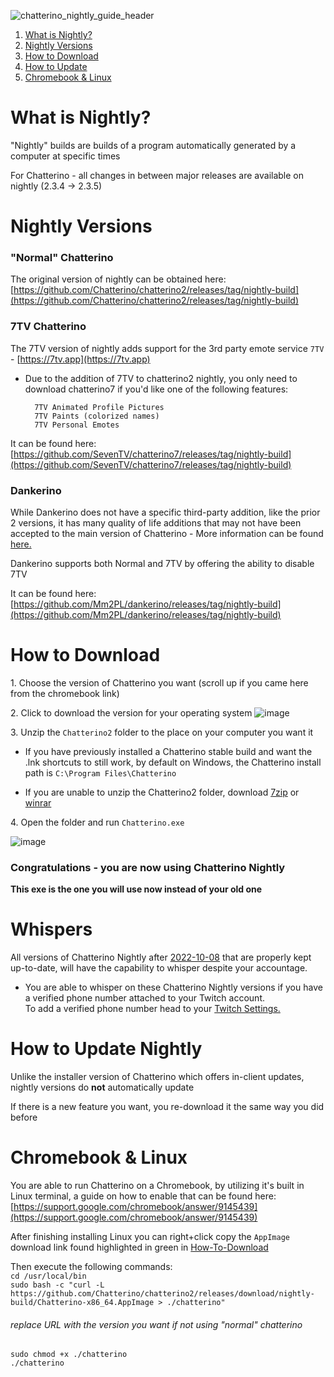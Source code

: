 ![chatterino_nightly_guide_header](https://user-images.githubusercontent.com/41973452/137709360-3364e5b3-93ce-40ca-a062-590174a3436f.png)


1. [What is Nightly?](#what-is-nightly)
2. [Nightly Versions](#nightly-versions)
3. [How to Download](#how-to-download)
4. [How to Update](#how-to-update)
5. [Chromebook & Linux](#chromebook-support)


# What is Nightly? <a name="what-is-nightly"></a>

"Nightly" builds are builds of a program automatically generated by a computer at specific times

For Chatterino - all changes in between major releases are available on nightly (2.3.4 -> 2.3.5)

# Nightly Versions <a name="nightly-versions"></a>

### "Normal" Chatterino
The original version of nightly can be obtained here: 
[https://github.com/Chatterino/chatterino2/releases/tag/nightly-build](https://github.com/Chatterino/chatterino2/releases/tag/nightly-build) 

### 7TV Chatterino
The 7TV version of nightly adds support for the 3rd party emote service `7TV` - [https://7tv.app](https://7tv.app)  
- Due to the addition of 7TV to chatterino2 nightly, you only need to download chatterino7 if you'd like one of the following features:

		7TV Animated Profile Pictures
		7TV Paints (colorized names) 
		7TV Personal Emotes

It can be found here: [https://github.com/SevenTV/chatterino7/releases/tag/nightly-build](https://github.com/SevenTV/chatterino7/releases/tag/nightly-build)

### Dankerino
While Dankerino does not have a specific third-party addition, like the prior 2 versions, it has many quality of life additions that may not have been accepted to the main version of Chatterino
\- More information can be found [here.](https://github.com/Mm2PL/dankerino#readme)

Dankerino supports both Normal and 7TV by offering the ability to disable 7TV

It can be found here: [https://github.com/Mm2PL/dankerino/releases/tag/nightly-build](https://github.com/Mm2PL/dankerino/releases/tag/nightly-build)

# How to Download <a name="how-to-download"></a>
1\. Choose the version of Chatterino you want (scroll up if you came here from the chromebook link)

2\. Click to download the version for your operating system
![image](https://github.com/Felanbird/Chatterino-Nightly-Install-Guide/assets/41973452/87ab09a3-83f9-4697-ad1e-be9cf19b8f36)




3\. Unzip the `Chatterino2` folder to the place on your computer you want it




- If you have previously installed a Chatterino stable build and want the .lnk shortcuts to still work, by default on Windows, the Chatterino install path is `C:\Program Files\Chatterino`



- If you are unable to unzip the Chatterino2 folder, download [7zip](https://www.7-zip.org/download.html) or [winrar](https://www.win-rar.com/download.html)




4\. Open the folder and run `Chatterino.exe`


![image](https://user-images.githubusercontent.com/41973452/137692756-711d5c54-c126-4e06-99af-d86768efa3f1.png)

### Congratulations - you are now using Chatterino Nightly
**This exe is the one you will use now instead of your old one**

# Whispers <a name="whispers"></a>
All versions of Chatterino Nightly after [2022-10-08](https://github.com/Chatterino/chatterino2/commit/974a8f1) that are properly kept up-to-date, will have the capability to whisper despite your accountage.
- You are able to whisper on these Chatterino Nightly versions if you have a verified phone number attached to your Twitch account.  
To add a verified phone number head to your [Twitch Settings.](https://www.twitch.tv/settings/security)


# How to Update Nightly <a name="how-to-update"></a>
Unlike the installer version of Chatterino which offers in-client updates, nightly versions do **not** automatically update
 
If there is a new feature you want, you re-download it the same way you did before


# Chromebook & Linux <a name="chromebook-support"></a>
You are able to run Chatterino on a Chromebook, by utilizing it's built in Linux terminal, a guide on how to enable that can be found here: [https://support.google.com/chromebook/answer/9145439](https://support.google.com/chromebook/answer/9145439)

After finishing installing Linux you can right+click copy the `AppImage` download link found highlighted in green in
[How-To-Download](#how-to-download)

Then execute the following commands:  
`cd /usr/local/bin`  
`sudo bash -c "curl -L https://github.com/Chatterino/chatterino2/releases/download/nightly-build/Chatterino-x86_64.AppImage > ./chatterino"`
###### *replace URL with the version you want if not using "normal" chatterino*
`sudo chmod +x ./chatterino`  
`./chatterino`
